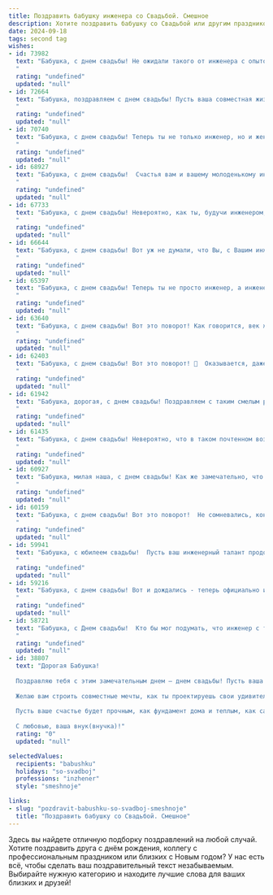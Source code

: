 ```yaml
---
title: Поздравить бабушку инженера со Свадьбой. Смешное
description: Хотите поздравить бабушку со Свадьбой или другим праздником? Наш ИИ создаст незабываемое поздравление, а вы обязательно выделитесь среди других.  
date: 2024-09-18
tags: second tag
wishes:
- id: 73982
  text: "Бабушка, с днем свадьбы! Не ожидали такого от инженера с опытом, а вот любовь, как видим,  с годами только крепчает! Желаем вам, чтобы ваша семейная жизнь была такой же прочной, как ваш будущий мост,  и чтобы все ваши семейные проекты были  так же успешны, как  ваши инженерные шедевры!  😜🎉
  "
  rating: "undefined"
  updated: "null"
- id: 72664
  text: "Бабушка, поздравляем с днем свадьбы! Пусть ваша совместная жизнь будет такой же крепкой, как мосты, которые вы проектировали, и такой же яркой, как схемы, которые вы чертили! 🥂🎉
  "
  rating: "undefined"
  updated: "null"
- id: 70740
  text: "Бабушка, с днем свадьбы! Теперь ты не только инженер, но и жена! Надеюсь, твой новый супруг готов к твоим техническим решениям в вопросах любви и семейной жизни, а ты – к его романтическим \"проектам\" 😉.
  "
  rating: "undefined"
  updated: "null"
- id: 68927
  text: "Бабушка, с днем свадьбы!  Счастья вам и вашему молоденькому инженеру – пусть ваши совместные проекты будут такими же прочными и надежными, как самые лучшие мосты! 😉
  "
  rating: "undefined"
  updated: "null"
- id: 67733
  text: "Бабушка, с днем свадьбы! Невероятно, как ты, будучи инженером, сумела так ловко и точно рассчитать траекторию полета к семейному счастью! Желаем, чтобы ваши отношения были прочными, как стальные конструкции, а совместная жизнь – такой же технологически продвинутой, как и твоя карьера! 😉
  "
  rating: "undefined"
  updated: "null"
- id: 66644
  text: "Бабушка, с днем свадьбы! Вот уж не думали, что Вы, с Вашим инженерным умом, решитесь на такой смелый шаг! 😄 Желаем, чтобы Ваш брак был таким же прочным и долговечным, как конструкции, которые Вы проектируете! 🥂
  "
  rating: "undefined"
  updated: "null"
- id: 65397
  text: "Бабушка, с днем свадьбы! Теперь ты не просто инженер, а инженер семейного счастья! Пусть в твоем доме всегда царит уют и гармония, а муж будет твоим верным помощником в создании новых изобретений — например, в деле размножения внуков! 😉
  "
  rating: "undefined"
  updated: "null"
- id: 63640
  text: "Бабушка, с днем свадьбы! Вот это поворот! Как говорится, век живи, век учись - а ты, оказывается, еще и замуж выходишь! Инженерный ум, поди, так и нашел решение этой задачи – найти себе вторую половинку! 🥳🥂
  "
  rating: "undefined"
  updated: "null"
- id: 62403
  text: "Бабушка, с днем свадьбы! Вот это поворот! 🎉  Оказывается, даже инженеры способны на такие романтические подвиги!  Желаем вам бесконечных счастливых лет, чтобы и рельсы любви  были прочными, а  крепления  чувств —  надежными! 🍾
  "
  rating: "undefined"
  updated: "null"
- id: 61942
  text: "Бабушка, дорогая, с днем свадьбы! Поздравляем с таким смелым решением - связать свою жизнь с инженером! Надеемся, что ваша семейная жизнь будет полна не только романтики, но и креативных решений, которые  он  будет придумывать для вас! 😉
  "
  rating: "undefined"
  updated: "null"
- id: 61435
  text: "Бабушка, с днем свадьбы! Невероятно, что в таком почтенном возрасте ты все еще готова к инженерным подвигам, а именно – строить семью! Желаем вам с дедушкой прочности фундамента, прочной кровли и, конечно же, чтобы любовь ваша не знала перебоев в питании! 🥳🥂
  "
  rating: "undefined"
  updated: "null"
- id: 60927
  text: "Бабушка, милая наша, с днем свадьбы! Как же замечательно, что вы, опытный инженер по семейным отношениям, наконец-то решились на этот шаг! Пусть ваш союз будет крепким, как стальные конструкции, а любовь - вечной, как гарантия на  качественную сварку! 🥳
  "
  rating: "undefined"
  updated: "null"
- id: 60159
  text: "Бабушка, с днем свадьбы! Вот это поворот!  Не сомневались, конечно, что вы инженер по душе, но чтобы так быстро построить  семейное счастье - это настоящий  прорыв! Желаем, чтобы ваш новый проект был не менее успешным, чем все предыдущие!
  "
  rating: "undefined"
  updated: "null"
- id: 59941
  text: "Бабушка, с юбилеем свадьбы!  Пусть ваш инженерный талант продолжает строить крепкие мосты любви, а креативность в решении семейных задач никогда не иссякнет! 🎉
  "
  rating: "undefined"
  updated: "null"
- id: 59216
  text: "Бабушка, с днем свадьбы! Вот и дождались - теперь официально инженер по семейным вопросам! 😜 Желаем, чтобы ваша семейная жизнь была прочной, как железобетонный мост, а любовь -  яркой, как свечение сварочного аппарата!
  "
  rating: "undefined"
  updated: "null"
- id: 58721
  text: "Бабушка, с Днем свадьбы!  Кто бы мог подумать, что инженер с таким стажем найдет себе наконец-то второй объект для проектирования? 😄  Желаем вам семейного счастья, построенного на прочном фундаменте любви и взаимопонимания!
  "
  rating: "undefined"
  updated: "null"
- id: 38807
  text: "Дорогая Бабушка!
  
  Поздравляю тебя с этим замечательным днем — днем свадьбы! Пусть ваша жизнь теперь будет как хорошо спроектированная схема: без ошибок, с четкими соединениями и, главное, с большим запасом прочности!
  
  Желаю вам строить совместные мечты, как ты проектируешь свои удивительные конструкции — с любовью, терпением и немного хорошего юмора. А если появятся трудности, просто переключитесь на режим \"инженерного думания\" — иногда даже ошибка дает шанс на инновации!
  
  Пусть ваше счастье будет прочным, как фундамент дома и теплым, как самый уютный уголок на свете. С любовью и смехом всегда стройте друг для друга счастливые мосты!
  
  С любовью, ваша внук(внучка)!"
  rating: "0"
  updated: "null"

selectedValues:
  recipients: "babushku"
  holidays: "so-svadboj"
  professions: "inzhener"
  style: "smeshnoje"

links:
- slug: "pozdravit-babushku-so-svadboj-smeshnoje"
  title: "Поздравить бабушку со Свадьбой. Смешное"
---
```


Здесь вы найдете отличную подборку поздравлений на любой случай. 
Хотите поздравить друга с днём рождения, коллегу с профессиональным праздником или близких с Новым годом? У нас есть всё, чтобы сделать ваш поздравительный текст незабываемым. Выбирайте нужную категорию и находите лучшие слова для ваших близких и друзей!

